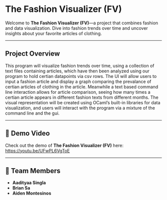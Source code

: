 # The Fashion Visualizer (FV)

Welcome to **The Fashion Visualizer (FV)**—a project that combines fashion and data visualization. Dive into fashion trends over time and uncover insights about your favorite articles of clothing.

---

## Project Overview

 This program will visualize fashion trends over time, using a collection of text files containing articles, 
  which have then been analyzed using our program to hold certian datapoints via csv rows. The UI will allow users to input 
  a fashion article and display a graph comparing the prevalance of certian articles of clothing in the article.
  Meanwhile a text based command line interaction allows for article comparison, seeing how many times a
  certian article appears in different fashion texts from different months.
  The visual representation will be created using OCaml’s built-in libraries for data visualization, 
  and users will interact with the program via a mixture of the command line and the gui. 

---

## 🎥 Demo Video

Check out the demo of **The Fashion Visualizer (FV)** here: https://youtu.be/UFwPL6VgToE

---

## 👥 Team Members

- **Aadityaa Singla** 
- **Brian Sa** 
- **Aiden Montesinos** 
